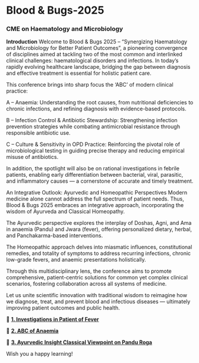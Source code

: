 # Blood & Bugs-2025
### CME on Haematology and Microbiology
**Introduction**
Welcome to Blood & Bugs 2025 – “Synergizing Haematology and Microbiology for Better Patient Outcomes”, a pioneering convergence of disciplines aimed at tackling two of the most common and interlinked clinical challenges: haematological disorders and infections. In today’s rapidly evolving healthcare landscape, bridging the gap between diagnosis and effective treatment is essential for holistic patient care.

This conference brings into sharp focus the ‘ABC’ of modern clinical practice:

A – Anaemia: Understanding the root causes, from nutritional deficiencies to chronic infections, and refining diagnosis with evidence-based protocols.

B – Infection Control & Antibiotic Stewardship: Strengthening infection prevention strategies while combating antimicrobial resistance through responsible antibiotic use.

C – Culture & Sensitivity in OPD Practice: Reinforcing the pivotal role of microbiological testing in guiding precise therapy and reducing empirical misuse of antibiotics.

In addition, the spotlight will also be on rational investigations in febrile patients, enabling early differentiation between bacterial, viral, parasitic, and inflammatory causes — a cornerstone of accurate and timely treatment.

An Integrative Outlook: Ayurvedic and Homeopathic Perspectives
Modern medicine alone cannot address the full spectrum of patient needs. Thus, Blood & Bugs 2025 embraces an integrative approach, incorporating the wisdom of Ayurveda and Classical Homeopathy.

The Ayurvedic perspective explores the interplay of Doshas, Agni, and Ama in anaemia (Pandu) and Jwara (fever), offering personalized dietary, herbal, and Panchakarma-based interventions.

The Homeopathic approach delves into miasmatic influences, constitutional remedies, and totality of symptoms to address recurring infections, chronic low-grade fevers, and anaemic presentations holistically.

Through this multidisciplinary lens, the conference aims to promote comprehensive, patient-centric solutions for common yet complex clinical scenarios, fostering collaboration across all systems of medicine.

Let us unite scientific innovation with traditional wisdom to reimagine how we diagnose, treat, and prevent blood and infectious diseases — ultimately improving patient outcomes and public health.

📂  **[1. Investigations in Patient of Fever](https://github.com/knkworkingcommittee/Blood-Bugs-2025/blob/main/1.%20Investigations%20in%20Patient%20of%20Fever.pdf)**


📂  **[2. ABC of Anaemia](https://github.com/knkworkingcommittee/Blood-Bugs-2025/blob/main/2.%20ABC%20of%20Anaemia.pdf)**


📂  **[3. Ayurvedic Insight Classical Viewpoint on Pandu Roga](https://github.com/knkworkingcommittee/Blood-Bugs-2025/blob/main/2.%20Ayurvedic%20Insight%20Classical%20Viewpoint%20on%20Pandu%20Roga.pdf)**




Wish you a happy learning!





